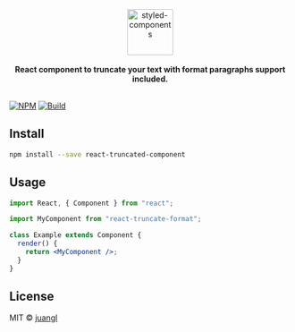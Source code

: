 <div align="center">
  <a href="https://juangl.github.io/react-truncated-component/">
    <img alt="styled-components" src="https://juangl.github.io/react-truncated-component/static/media/logo.daaa9134.png" height="82px" />
  </a>
</div>

<br />

<div align="center">
  <strong>React component to truncate your text with format paragraphs support included.</strong>
  <br />
  <br />
</div>

[![NPM](https://img.shields.io/npm/v/react-truncate-format.svg)](https://www.npmjs.com/package/react-truncate-format) [![Build](https://travis-ci.org/juangl/react-truncated-component.svg?branch=master)](https://travis-ci.org/juangl/react-truncated-component)

## Install

```bash
npm install --save react-truncated-component
```

## Usage

```jsx
import React, { Component } from "react";

import MyComponent from "react-truncate-format";

class Example extends Component {
  render() {
    return <MyComponent />;
  }
}
```

## License

MIT © [juangl](https://github.com/juangl)
